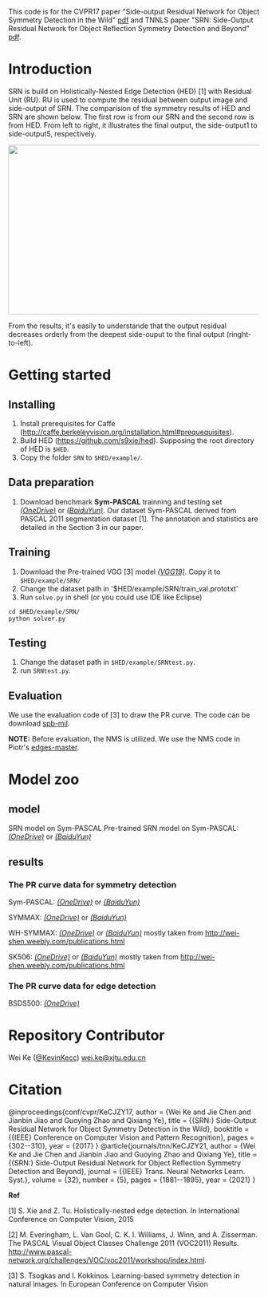 This code is for the CVPR17 paper "Side-output Residual Network for Object Symmetry Detection in the Wild" [pdf](https://openaccess.thecvf.com/content_cvpr_2017/papers/Ke_SRN_Side-output_Residual_CVPR_2017_paper.pdf) and TNNLS paper "SRN: Side-Output Residual Network for Object Reflection Symmetry Detection and Beyond" [pdf](https://ieeexplore.ieee.org/document/9103933).

# Introduction

SRN is build on Holistically-Nested Edge Detection (HED) [1] with Residual Unit (RU). RU is used to compute the residual between output image and side-output of SRN. The comparision of the symmetry results of HED and SRN are shown below. The first row is from our SRN and the second row is from HED. From left to right, it illustrates the final output, the side-output1 to side-output5, respectively. 

<img src="https://onedrive.live.com/?authkey=%21AEA7vs_dqqF-bfs&cid=6B55D4396177CCD2&id=6B55D4396177CCD2%217006&parId=6B55D4396177CCD2%21670&o=OneUp" width="900" height="340" />

From the results, it's easily to understande that the output residual decreases orderly from the deepest side-ouput to the final output (ringht-to-left). 

# Getting started

## Installing
1. Install prerequisites for Caffe (http://caffe.berkeleyvision.org/installation.html#prequequisites).
1. Build HED (https://github.com/s9xie/hed). Supposing the root directory of HED is `$HED`.
1. Copy the folder `SRN` to `$HED/example/`. 

## Data preparation
1. Download benchmark **Sym-PASCAL** trainning and testing set [*(OneDrive)*](https://1drv.ms/u/s!AtLMd2E51FVrhRydfW0V-u-bLOgv) or [*(BaiduYun)*](http://pan.baidu.com/s/1slO0v73). Our dataset Sym-PASCAL derived from PASCAL 2011 segmentation dataset [1]. The annotation and statistics are detailed in the Section 3 in our paper.

## Training
1. Download the Pre-trained VGG [3] model [*(VGG19)*](https://gist.github.com/ksimonyan/3785162f95cd2d5fee77#file-readme-md). Copy it to `$HED/example/SRN/`
1. Change the dataset path in '$HED/example/SRN/train_val.prototxt'
1. Run `solve.py` in shell (or you could use IDE like Eclipse)
```
cd $HED/example/SRN/
python solver.py
```

## Testing
1. Change the dataset path in `$HED/example/SRNtest.py`.
1. run `SRNtest.py`.

## Evaluation

We use the evaluation code of [3] to draw the PR curve. The code can be download [spb-mil](https://github.com/tsogkas/spb-mil).

**NOTE:** Before evaluation, the NMS is utilized. We use the NMS code in Piotr's [edges-master](https://github.com/pdollar/edges).


# Model zoo

## model
SRN model on Sym-PASCAL
Pre-trained SRN model on Sym-PASCAL: [*(OneDrive)*](https://1drv.ms/u/s!AtLMd2E51FVrhR25fGZTs4NbgRXj) or [*(BaiduYun)*](http://pan.baidu.com/s/1c1Rs1xu)

## results
### The PR curve data for symmetry detection
Sym-PASCAL: [*(OneDrive)*](https://1drv.ms/f/s!AtLMd2E51FVrhSKfoRdUk7lSPqF7) or [*(BaiduYun)*](http://pan.baidu.com/s/1gf5GYS7)

SYMMAX: [*(OneDrive)*](https://1drv.ms/f/s!AtLMd2E51FVrhR8DjbOJtK7YV_tE) or [*(BaiduYun)*](http://pan.baidu.com/s/1i4Rbys9)

WH-SYMMAX: [*(OneDrive)*](https://1drv.ms/f/s!AtLMd2E51FVrhR8DjbOJtK7YV_tE) or [*(BaiduYun)*](http://pan.baidu.com/s/1o7UUUk6) mostly taken from http://wei-shen.weebly.com/publications.html

SK506: [*(OneDrive)*](https://1drv.ms/f/s!AtLMd2E51FVrhR8DjbOJtK7YV_tE) or [*(BaiduYun)*](http://pan.baidu.com/s/1nuMP0hz) mostly taken from http://wei-shen.weebly.com/publications.html

### The PR curve data for edge detection
BSDS500: [*(OneDrive)*](https://1drv.ms/f/s!AtLMd2E51FVrhiMs1PJcfHb48dbZ)


# Repository Contributor
Wei Ke ([@KevinKecc](https://github.com/KevinKecc))
wei.ke@xjtu.edu.cn

# Citation
@inproceedings{conf/cvpr/KeCJZY17,
  author    = {Wei Ke and Jie Chen and Jianbin Jiao and Guoying Zhao and Qixiang Ye},
  title     = {{SRN:} Side-Output Residual Network for Object Symmetry Detection in the Wild},
  booktitle = {{IEEE} Conference on Computer Vision and Pattern Recognition},
  pages     = {302--310},
  year      = {2017}
}
@article{journals/tnn/KeCJZY21,
  author    = {Wei Ke and Jie Chen and Jianbin Jiao and Guoying Zhao and Qixiang Ye},
  title     = {{SRN:} Side-Output Residual Network for Object Reflection Symmetry Detection and Beyond},
  journal   = {{IEEE} Trans. Neural Networks Learn. Syst.},
  volume    = {32},
  number    = {5},
  pages     = {1881--1895},
  year      = {2021}
}


**Ref**

[1]  S. Xie and Z. Tu. Holistically-nested edge detection. In International Conference on Computer Vision, 2015

[2]  M. Everingham, L. Van Gool, C. K. I. Williams, J. Winn, and A. Zisserman. The PASCAL Visual Object Classes Challenge 2011 (VOC2011) Results. http://www.pascal-network.org/challenges/VOC/voc2011/workshop/index.html.

[3]  S. Tsogkas and I. Kokkinos. Learning-based symmetry detection in natural images. In European Conference on Computer Vision
